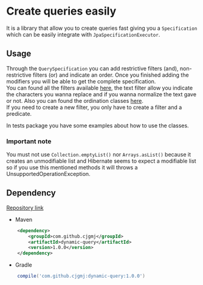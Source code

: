 # Create queries easily

It is a library that allow you to create queries fast giving you a `Specification` which can be easily integrate with `JpaSpecificationExecutor`.

## Usage

Through the `QuerySpecification` you can add restrictive filters (and), non-restrictive filters (or) and indicate an order. Once you finished adding the modifiers you will be able to get the complete specification.  
You can found all the filters available [here](https://github.com/cjgmj/dynamicQuery/tree/master/src/main/java/com/cjgmj/dynamicQuery/modifier/filter), the text filter allow you indicate the characters you wanna replace and if you wanna normalize the text gave or not. Also you can found the ordination classes [here](https://github.com/cjgmj/dynamicQuery/tree/master/src/main/java/com/cjgmj/dynamicQuery/modifier/order).  
If you need to create a new filter, you only have to create a filter and a predicate.

In tests package you have some examples about how to use the classes.

### Important note

You must not use `Collection.emptyList()` nor `Arrays.asList()` because it creates an unmodifiable list and Hibernate seems to expect a modifiable list so if you use this mentioned methods it will throws a UnsupportedOperationException.

## Dependency

[Repository link](https://mvnrepository.com/artifact/com.github.cjgmj/dynamic-query)

- Maven

```xml
    <dependency>
        <groupId>com.github.cjgmj</groupId>
        <artifactId>dynamic-query</artifactId>
        <version>1.0.0</version>
    </dependency>
```

- Gradle

```gradle
    compile('com.github.cjgmj:dynamic-query:1.0.0')
```
